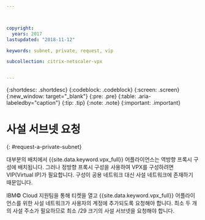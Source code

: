 ```yaml
---



copyright:
  years: 2017
lastupdated: "2018-11-12"

keywords: subnet, private, request, vip

subcollection: citrix-netscaler-vpx


---
```


{:shortdesc: .shortdesc}
{:codeblock: .codeblock}
{:screen: .screen}
{:new_window: target="_blank"}
{:pre: .pre}
{:table: .aria-labeledby="caption"}
{:tip: .tip}
{:note: .note}
{:important: .important}

# 사설 서브넷 요청
{: #request-a-private-subnet}

대부분의 배치에서 {{site.data.keyword.vpx_full}} 어플라이언스는 역방향 프록시 구성에 배치됩니다. 그러나 정방향 프록시 구성을 사용하여 VPX를 구성하려면 VIP(Virtual IP)가 필요합니다. 구성이 공용 네트워크 대신 사설 네트워크에 존재하기 때문입니다.

IBM© Cloud 지원팀을 통해 티켓을 열고 {{site.data.keyword.vpx_full}} 어플라이언스를 위한 사설 네트워크가 사용자의 계정에 추가되도록 요청해야 합니다. 최소 두 개의 사설 주소가 필요하므로 최소 /29 크기의 사설 서브넷을 요청해야 합니다.  
